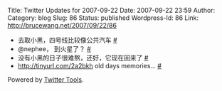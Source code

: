 Title: Twitter Updates for 2007-09-22
Date: 2007-09-22 23:59
Author:  
Category: blog
Slug: 86
Status: published
Wordpress-Id: 86
Link: http://brucewang.net/2007/09/22/86

-   去取小黑，四号线比较像公共汽车
    [\#](http://twitter.com/number5/statuses/285676002)
-   @nephee， 到火星了？
    [\#](http://twitter.com/number5/statuses/286175222)
-   没有小黑的日子很难熬，还好，它现在回来了
    [\#](http://twitter.com/number5/statuses/286178082)
-   <http://tinyurl.com/2a2bkh> old days memories...
    [\#](http://twitter.com/number5/statuses/286325662)

Powered by [Twitter Tools](http://alexking.org/projects/wordpress).
